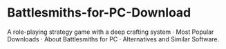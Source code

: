 # Battlesmiths-for-PC-Download
A role-playing strategy game with a deep crafting system · Most Popular Downloads · About Battlesmiths for PC · Alternatives and Similar Software.
